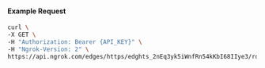 <!-- Code generated for API Clients. DO NOT EDIT. -->

#### Example Request

```bash
curl \
-X GET \
-H "Authorization: Bearer {API_KEY}" \
-H "Ngrok-Version: 2" \
https://api.ngrok.com/edges/https/edghts_2nEq3yk5iWnfRn54kKbI68IIye3/routes/edghtsrt_2nEq408oPzulnGDVrTd3Bjzl2WP
```
